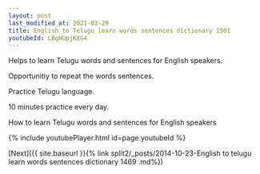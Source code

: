 ```yaml
---
layout: post
last_modified_at: 2021-03-29
title: English to Telugu learn words sentences dictionary 1501 
youtubeId: LBgHUpjKXG4
---
```

 
 
Helps to learn Telugu words and sentences for English speakers.

Opportunitiy to repeat the words sentences. 

Practice Telugu language. 
 
10 minutes practice every day. 
 
How to learn Telugu words and sentences for English speakers 
 
{% include youtubePlayer.html id=page.youtubeId %}
 
 
[Next]({{ site.baseurl }}{% link  split2/_posts/2014-10-23-English to telugu learn words sentences dictionary 1469 .md%})
 
